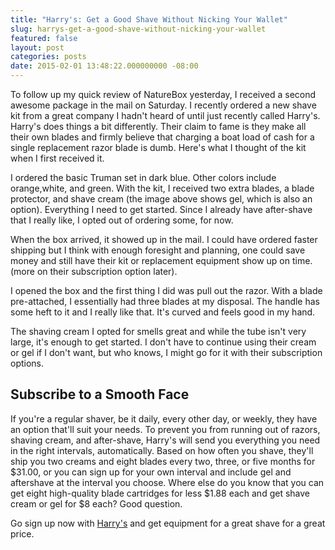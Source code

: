 ```yaml
---
title: "Harry's: Get a Good Shave Without Nicking Your Wallet"
slug: harrys-get-a-good-shave-without-nicking-your-wallet
featured: false
layout: post
categories: posts
date: 2015-02-01 13:48:22.000000000 -08:00
---
```


To follow up my quick review of NatureBox yesterday, I received a second awesome package in the mail on Saturday. I recently ordered a new shave kit from a great company I hadn't heard of until just recently called Harry's. Harry's does things a bit differently. Their claim to fame is they make all their own blades and firmly believe that charging a boat load of cash for a single replacement razor blade is dumb. Here's what I thought of the kit when I first received it.

<!--missing_image-->

I ordered the basic Truman set in dark blue. Other colors include orange,white, and green. With the kit, I received two extra blades, a blade protector, and shave cream (the image above shows gel, which is also an option). Everything I need to get started. Since I already have after-shave that I really like, I opted out of ordering some, for now.

When the box arrived, it showed up in the mail. I could have ordered faster shipping but I think with enough foresight and planning, one could save money and still have their kit or replacement equipment show up on time. (more on their subscription option later).

I opened the box and the first thing I did was pull out the razor. With a blade pre-attached, I essentially had three blades at my disposal. The handle has some heft to it and I really like that. It's curved and feels good in my hand.

<!--missing_image-->

The shaving cream I opted for smells great and while the tube isn't very large, it's enough to get started. I don't have to continue using their cream or gel if I don't want, but who knows, I might go for it with their subscription options.

## Subscribe to a Smooth Face

If you're a regular shaver, be it daily, every other day, or weekly, they have an option that'll suit your needs. To prevent you from running out of razors, shaving cream, and after-shave, Harry's will send you everything you need in the right intervals, automatically. Based on how often you shave, they'll ship you two creams and eight blades every two, three, or five months for $31.00, or you can sign up for your own interval and include gel and aftershave at the interval you choose. ﻿Where else do you know that you can get eight high-quality blade cartridges for less $1.88 each and get shave cream or gel for $8 each? Good question.

Go sign up now with [Harry's](http://harrys.com) and get equipment for a great shave for a great price.

